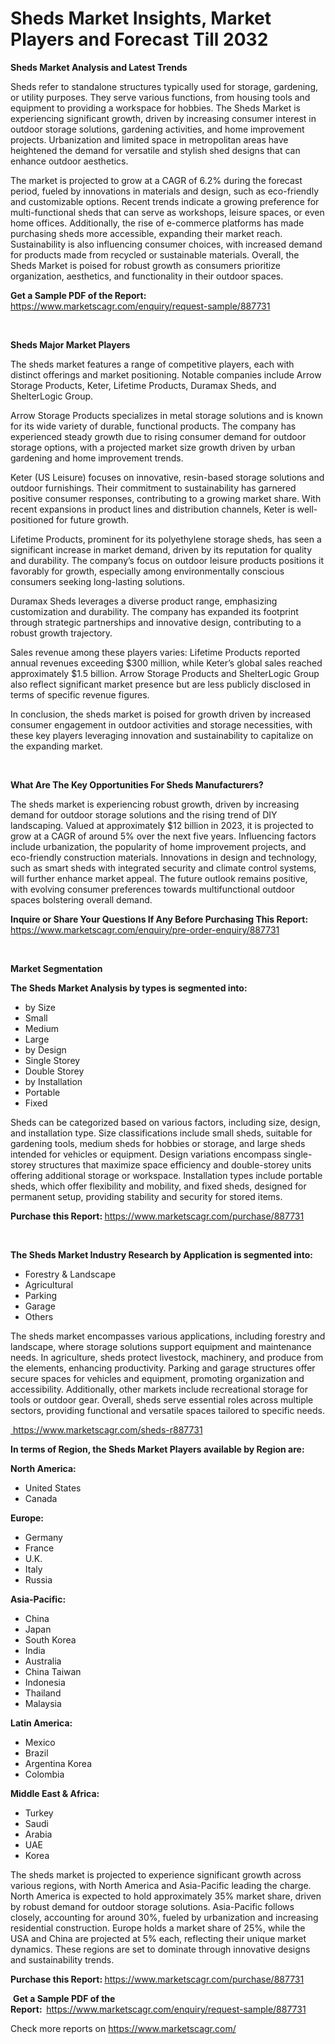 <p><h1>Sheds Market Insights, Market Players and Forecast Till 2032</h1></p><p><strong>Sheds Market Analysis and Latest Trends</strong></p>
<p><p>Sheds refer to standalone structures typically used for storage, gardening, or utility purposes. They serve various functions, from housing tools and equipment to providing a workspace for hobbies. The Sheds Market is experiencing significant growth, driven by increasing consumer interest in outdoor storage solutions, gardening activities, and home improvement projects. Urbanization and limited space in metropolitan areas have heightened the demand for versatile and stylish shed designs that can enhance outdoor aesthetics.</p><p>The market is projected to grow at a CAGR of 6.2% during the forecast period, fueled by innovations in materials and design, such as eco-friendly and customizable options. Recent trends indicate a growing preference for multi-functional sheds that can serve as workshops, leisure spaces, or even home offices. Additionally, the rise of e-commerce platforms has made purchasing sheds more accessible, expanding their market reach. Sustainability is also influencing consumer choices, with increased demand for products made from recycled or sustainable materials. Overall, the Sheds Market is poised for robust growth as consumers prioritize organization, aesthetics, and functionality in their outdoor spaces.</p></p>
<p><strong>Get a Sample PDF of the Report:&nbsp;</strong> <a href="https://www.marketscagr.com/enquiry/request-sample/887731?utm_campaign=2213&utm_medium=2&utm_source=Github&utm_content=ia&utm_term=30012025&utm_id=sheds">https://www.marketscagr.com/enquiry/request-sample/887731</a></p>
<p>&nbsp;</p>
<p><strong>Sheds Major Market Players</strong></p>
<p><p>The sheds market features a range of competitive players, each with distinct offerings and market positioning. Notable companies include Arrow Storage Products, Keter, Lifetime Products, Duramax Sheds, and ShelterLogic Group.</p><p>Arrow Storage Products specializes in metal storage solutions and is known for its wide variety of durable, functional products. The company has experienced steady growth due to rising consumer demand for outdoor storage options, with a projected market size growth driven by urban gardening and home improvement trends.</p><p>Keter (US Leisure) focuses on innovative, resin-based storage solutions and outdoor furnishings. Their commitment to sustainability has garnered positive consumer responses, contributing to a growing market share. With recent expansions in product lines and distribution channels, Keter is well-positioned for future growth. </p><p>Lifetime Products, prominent for its polyethylene storage sheds, has seen a significant increase in market demand, driven by its reputation for quality and durability. The company’s focus on outdoor leisure products positions it favorably for growth, especially among environmentally conscious consumers seeking long-lasting solutions.</p><p>Duramax Sheds leverages a diverse product range, emphasizing customization and durability. The company has expanded its footprint through strategic partnerships and innovative design, contributing to a robust growth trajectory.</p><p>Sales revenue among these players varies: Lifetime Products reported annual revenues exceeding $300 million, while Keter’s global sales reached approximately $1.5 billion. Arrow Storage Products and ShelterLogic Group also reflect significant market presence but are less publicly disclosed in terms of specific revenue figures.</p><p>In conclusion, the sheds market is poised for growth driven by increased consumer engagement in outdoor activities and storage necessities, with these key players leveraging innovation and sustainability to capitalize on the expanding market.</p></p>
<p>&nbsp;</p>
<p><strong>What Are The Key Opportunities For Sheds Manufacturers?</strong></p>
<p><p>The sheds market is experiencing robust growth, driven by increasing demand for outdoor storage solutions and the rising trend of DIY landscaping. Valued at approximately $12 billion in 2023, it is projected to grow at a CAGR of around 5% over the next five years. Influencing factors include urbanization, the popularity of home improvement projects, and eco-friendly construction materials. Innovations in design and technology, such as smart sheds with integrated security and climate control systems, will further enhance market appeal. The future outlook remains positive, with evolving consumer preferences towards multifunctional outdoor spaces bolstering overall demand.</p></p>
<p><strong>Inquire or Share Your Questions If Any Before Purchasing This Report:</strong> <a href="https://www.marketscagr.com/enquiry/pre-order-enquiry/887731?utm_campaign=2213&utm_medium=2&utm_source=Github&utm_content=ia&utm_term=30012025&utm_id=sheds">https://www.marketscagr.com/enquiry/pre-order-enquiry/887731</a></p>
<p>&nbsp;</p>
<p><strong>Market Segmentation</strong></p>
<p><strong>The Sheds Market Analysis by types is segmented into:</strong></p>
<p><ul><li>by Size</li><li>Small</li><li>Medium</li><li>Large</li><li>by Design</li><li>Single Storey</li><li>Double Storey</li><li>by Installation</li><li>Portable</li><li>Fixed</li></ul></p>
<p><p>Sheds can be categorized based on various factors, including size, design, and installation type. Size classifications include small sheds, suitable for gardening tools, medium sheds for hobbies or storage, and large sheds intended for vehicles or equipment. Design variations encompass single-storey structures that maximize space efficiency and double-storey units offering additional storage or workspace. Installation types include portable sheds, which offer flexibility and mobility, and fixed sheds, designed for permanent setup, providing stability and security for stored items.</p></p>
<p><strong>Purchase this Report:&nbsp;</strong><a href="https://www.marketscagr.com/purchase/887731?utm_campaign=2213&utm_medium=2&utm_source=Github&utm_content=ia&utm_term=30012025&utm_id=sheds">https://www.marketscagr.com/purchase/887731</a></p>
<p>&nbsp;</p>
<p><strong>The Sheds Market Industry Research by Application is segmented into:</strong></p>
<p><ul><li>Forestry & Landscape</li><li>Agricultural</li><li>Parking</li><li>Garage</li><li>Others</li></ul></p>
<p><p>The sheds market encompasses various applications, including forestry and landscape, where storage solutions support equipment and maintenance needs. In agriculture, sheds protect livestock, machinery, and produce from the elements, enhancing productivity. Parking and garage structures offer secure spaces for vehicles and equipment, promoting organization and accessibility. Additionally, other markets include recreational storage for tools or outdoor gear. Overall, sheds serve essential roles across multiple sectors, providing functional and versatile spaces tailored to specific needs.</p></p>
<p><a href="https://www.marketscagr.com/sheds-r887731?utm_campaign=2213&utm_medium=2&utm_source=Github&utm_content=ia&utm_term=30012025&utm_id=sheds">&nbsp;https://www.marketscagr.com/sheds-r887731</a></p>
<p><strong>In terms of Region, the Sheds Market Players available by Region are:</strong></p>
<p>
    <p> <strong> North America: </strong>
        <ul>
            <li>United States</li>
            <li>Canada</li>
        </ul>
        </p> 
    <p> <strong> Europe: </strong>
        <ul>
            <li>Germany</li>
            <li>France</li>
            <li>U.K.</li>
            <li>Italy</li>
            <li>Russia</li>
        </ul>
        </p> 
    <p> <strong> Asia-Pacific: </strong>
        <ul>
            <li>China</li>
            <li>Japan</li>
            <li>South Korea</li>
            <li>India</li>
            <li>Australia</li>
            <li>China Taiwan</li>
            <li>Indonesia</li>
            <li>Thailand</li>
            <li>Malaysia</li>
        </ul>
        </p> 
    <p> <strong> Latin America: </strong>
        <ul>
            <li>Mexico</li>
            <li>Brazil</li>
            <li>Argentina Korea</li>
            <li>Colombia</li>
        </ul>
        </p> 
    <p> <strong> Middle East & Africa: </strong>
        <ul>
            <li>Turkey</li>
            <li>Saudi</li>
            <li>Arabia</li>
            <li>UAE</li>
            <li>Korea</li>
        </ul>
    </p>
    </p>
<p><p>The sheds market is projected to experience significant growth across various regions, with North America and Asia-Pacific leading the charge. North America is expected to hold approximately 35% market share, driven by robust demand for outdoor storage solutions. Asia-Pacific follows closely, accounting for around 30%, fueled by urbanization and increasing residential construction. Europe holds a market share of 25%, while the USA and China are projected at 5% each, reflecting their unique market dynamics. These regions are set to dominate through innovative designs and sustainability trends.</p></p>
<p><strong>Purchase this Report: </strong><a href="https://www.marketscagr.com/purchase/887731?utm_campaign=2213&utm_medium=2&utm_source=Github&utm_content=ia&utm_term=30012025&utm_id=sheds">https://www.marketscagr.com/purchase/887731</a></p>
<p>&nbsp;<strong>Get a Sample PDF of the Report:&nbsp;&nbsp;</strong><a href="https://www.marketscagr.com/enquiry/request-sample/887731?utm_campaign=2213&utm_medium=2&utm_source=Github&utm_content=ia&utm_term=30012025&utm_id=sheds">https://www.marketscagr.com/enquiry/request-sample/887731</a></p>
<p><strong></strong></p>
<p>Check more reports on <a href="https://www.marketscagr.com/?utm_campaign=2213&utm_medium=2&utm_source=Github&utm_content=ia&utm_term=30012025&utm_id=sheds">https://www.marketscagr.com/</a></p>